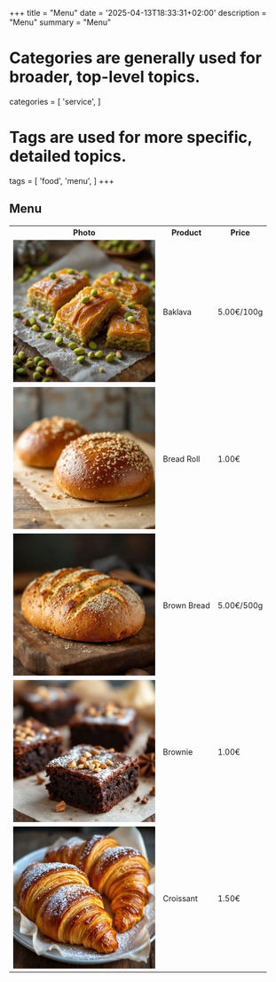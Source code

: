 +++
title = "Menu"
date = '2025-04-13T18:33:31+02:00'
description = "Menu"
summary = "Menu"
# Categories are generally used for broader, top-level topics.
categories = [
 'service',
]
# Tags are used for more specific, detailed topics.
tags = [
 'food',
 'menu',
]
+++

## Menu

<table>
  <tr>
    <th>Photo</th>
    <th>Product</th>
    <th>Price</th>
  </tr>
  <tr>
    <td><img src="freepik-menu-product-baklava-512x512.jpg" width="256" /></td>
    <td>Baklava</td>
    <td>5.00€/100g</td>
  </tr>
  <tr>
    <td><img src="freepik-menu-product-bread-rolls-512x512.jpg" width="256" /></td>
    <td>Bread Roll</td>
    <td>1.00€</td>
  </tr>
  <tr>
    <td><img src="freepik-menu-product-brown-bread-512x512.jpg" width="256" /></td>
    <td>Brown Bread</td>
    <td>5.00€/500g</td>
  </tr>
  <tr>
    <td><img src="freepik-menu-product-brownie-512x512.jpg" width="256" /></td>
    <td>Brownie</td>
    <td>1.00€</td>
  </tr>
  <tr>
    <td><img src="freepik-menu-product-croissant-512x512.jpg" width="256" /></td>
    <td>Croissant</td>
    <td>1.50€</td>
  </tr>
  <tr></tr>
</table>
